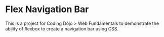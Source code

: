 # Flex Navigation Bar

This is a project for Coding Dojo > Web Fundamentals to demonstrate the ability of flexbox to create a navigation bar using CSS.